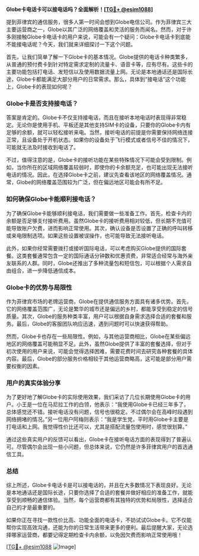 **Globe卡电话卡可以接电话吗？全面解析！[[TG💪+ @esim1088](https://t.me/s/esim1088)]**

提到菲律宾的通信服务，很多人第一时间会想到Globe电信公司。作为菲律宾三大主要运营商之一，Globe以其广泛的网络覆盖和灵活的服务而闻名。然而，对于许多刚接触Globe卡电话卡的用户来说，可能会有一个疑问：Globe卡电话卡到底能不能接电话呢？今天，我们就来详细探讨一下这个问题。

首先，让我们简单了解一下Globe卡的基本情况。Globe提供的电话卡种类繁多，从普通的预付费卡到针对特定需求定制的流量卡、语音卡等，应有尽有。这些卡的主要功能包括打电话、发短信以及使用数据流量上网。无论是本地通话还是国际长途，Globe卡都能满足大部分用户的日常需求。那么，具体到“接电话”这个功能上，Globe卡的表现如何呢？

### Globe卡是否支持接电话？

答案是肯定的。Globe卡不仅支持接电话，而且在接听本地电话时表现得非常稳定。无论你是使用手机、平板还是其他支持SIM卡的设备，只要你的Globe卡内有足够的余额，就可以轻松接听来电。当然，接听电话的前提是你需要保持网络连接正常，且设备处于开机状态。如果你的设备处于飞行模式或者信号不佳的情况下，可能就无法及时接收到电话了。

不过，值得注意的是，Globe卡的接听功能在某些特殊情况下可能会受到限制。例如，当你所在的区域网络覆盖较弱时，即使你的卡余额充足，也可能出现无法接听电话的情况。因此，在选择Globe卡之前，建议先查看该地区的网络覆盖情况。通常，Globe的网络覆盖范围较为广泛，但在偏远地区可能会有所不足。

### 如何确保Globe卡能顺利接电话？

为了确保Globe卡能够顺利接电话，我们需要做一些准备工作。首先，检查卡内的余额是否足够支付接听费用。虽然Globe卡的接听费用相对较低，但长期不充值可能导致账户欠费，进而影响正常使用。其次，确认设备是否设置了正确的呼叫转移或来电限制选项。如果这些设置被误操作，也可能导致无法接听电话。

此外，如果你经常需要拨打或接听国际电话，可以考虑购买Globe提供的国际套餐。这类套餐通常包含一定的国际通话分钟数和优惠资费，非常适合经常与海外亲友联系的人群。同时，Globe还推出了多种流量包和短信包，可以根据个人需求自由组合，进一步降低通信成本。

### Globe卡的优势与局限性

作为菲律宾市场的老牌运营商，Globe在提供通信服务方面具有诸多优势。首先，它的网络覆盖范围广，无论是繁华的城市还是偏远的乡村，都能享受到稳定的信号质量。其次，Globe的服务种类丰富，用户可以根据自身需求选择合适的套餐和服务。最后，Globe的客服团队响应迅速，遇到问题时可以快速获得帮助。

然而，Globe卡也存在一些局限性。例如，与其他运营商相比，Globe在某些偏远地区的网络覆盖可能稍显不足。此外，虽然Globe提供了丰富的套餐选择，但对于初次使用的用户来说，可能会觉得选择困难，需要花费时间去研究各种套餐的具体内容。最后，Globe的部分服务价格相较于其他运营商略高，这可能是部分用户需要权衡的因素。

### 用户的真实体验分享

为了更好地了解Globe卡的实际使用效果，我们采访了几位长期使用Globe卡的用户。小王是一位在马尼拉工作的白领，他表示：“我使用Globe卡已经三年多了，总体感觉还不错。接听电话没有问题，信号也很稳定。不过偶尔会在高峰时段遇到网络拥堵的情况。”另一位用户阿梅则表示：“我是学生党，平时用Globe卡主要是打电话和上网。我觉得性价比还可以，尤其是搭配流量包使用时，感觉很划算。”

通过这些真实用户的反馈可以看出，Globe卡在接听电话方面的表现得到了普遍认可。尽管偶尔会出现一些小问题，但总体来说，它仍然是许多菲律宾用户的首选通信工具。

### 总结

综上所述，Globe卡电话卡是可以接电话的，并且在大多数情况下表现良好。无论是本地通话还是国际长途，只要你选择了合适的套餐并做好相应的准备工作，就能享受到顺畅的通信体验。当然，每个运营商都有其独特的优势和局限性，选择适合自己的才是最重要的。

如果你正在寻找一款性价比高、功能全面的电话卡，不妨试试Globe卡。它不仅能帮你实现高效沟通，还能为你的日常生活带来更多的便利。最后提醒大家，无论选择哪家运营商，都要记得定期检查卡内余额，以免因欠费而影响正常使用哦！

[[TG💪+ @esim1088](https://t.me/s/esim1088) ![Image](https://i.postimg.cc/4NQfJmqS/Snipaste-2025-05-13-00-14-12.png)]